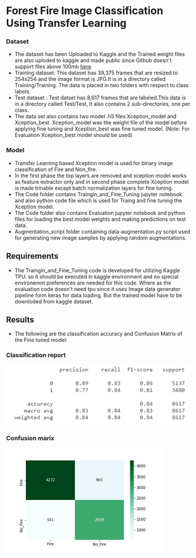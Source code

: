 # Forest Fire Image Classification Using Transfer Learning

### Dataset
* The dataset has been Uploaded to Kaggle and the Trained weight files are also uploded to kaggle and made public since Github doesn't support files above 100mb [here](https://www.kaggle.com/chandranaveenkumar/forest-fires-classification)
* Training dataset: This dataset has 39,375 frames that are resized to 254x254 and the image format is JPG.It is in a directory called Training/Training. The data is placed in two folders with respect to class labels.
* Test dataset : Test datset has 8,617 frames that are labeled.This data is in a directory called Test/Test, It also contains 2 sub-directories, one per class.
* The data set also contains two model .h5 files Xception_model and Xception_best. Xception_model was the weight file of the model before applying fine tuning and Xception_best was fine tuned model. (Note: For Evaluation Xception_best model should be used)


### Model
* Transfer Learning based Xception model is used for binary image classification of Fire and Non_fire.
* In the first phase the top layers are removed and xception model works as feature extractor only and in second phase complete Xception model is made trinable except batch normalization layers for fine tuning.
* The Code folder contains Traingin_and_Fine_Tuning jupyter notebook and also python code file which is used for Traing and fine tuning the Xception model.
* The Code folder also contains Evaluation jupyter notebook and python files for loading the best model weights and making predictions on test data.
* Augmentation_script folder containing data-augmentation.py script used for generating new image samples by applying random augmentations. 

## Requirements
* The Traingin_and_Fine_Tuning code is developed for utilizing Kaggle TPU. so it should be executed in kaggle environment and no special environemnt preferences are needed for this code. Where as the evaluation code doesn't need tpu since it uses Image data generator pipeline form keras for data loading. But the trained model have to be downloded from kaggle dataset.


## Results
* The following are the classification accuracy and Confusion Matrix of the Fine tuned model:
### Classification report
![Classification Report](https://github.com/naveenkumarch/Forest_Fire_Image_Classification/blob/main/Output_pics/New_model_CReport.PNG?raw=true)
### Confusion marix
![Confusion matrix](https://github.com/naveenkumarch/Forest_Fire_Image_Classification/blob/main/Output_pics/Final_result.png?raw=true)
